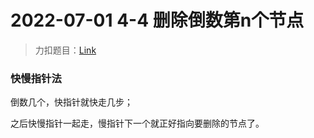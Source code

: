 # 2022-07-01 4-4 删除倒数第n个节点

> 力扣题目：[Link](https://leetcode.cn/problems/remove-nth-node-from-end-of-list/)

### 快慢指针法

倒数几个，快指针就快走几步；

之后快慢指针一起走，慢指针下一个就正好指向要删除的节点了。